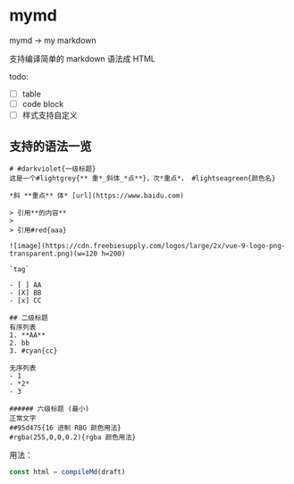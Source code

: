 # mymd

mymd -> my markdown

支持编译简单的 markdown 语法成 HTML

todo: 

- [ ] table
- [ ] code block
- [ ] 样式支持自定义

## 支持的语法一览

```text
# #darkviolet{一级标题}
这是一个#lightgrey{** 重*_斜体_*点**}，次*重点*， #lightseagreen{颜色名}

*斜 **重点** 体* [url](https://www.baidu.com)

> 引用**的内容**
> 
> 引用#red{aaa}

![image](https://cdn.freebiesupply.com/logos/large/2x/vue-9-logo-png-transparent.png)(w=120 h=200)

`tag`

- [ ] AA
- [X] BB
- [x] CC

## 二级标题
有序列表
1. **AA**
2. bb
3. #cyan{cc}

无序列表
- 1
- *2*
- 3

###### 六级标题 (最小)
正常文字
##95d475{16 进制 RBG 颜色用法}
#rgba(255,0,0,0.2){rgba 颜色用法}

```

用法：

```js
const html = compileMd(draft)
```